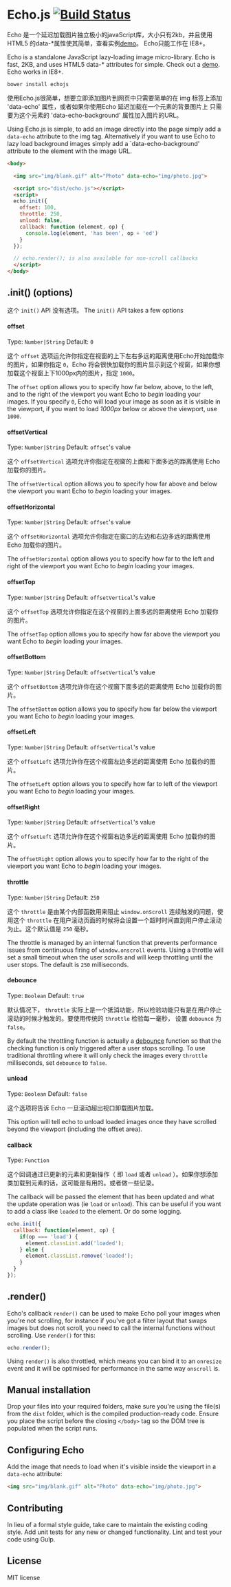 # Echo.js [![Build Status](https://travis-ci.org/toddmotto/echo.svg)](https://travis-ci.org/toddmotto/echo)
  
  Echo 是一个延迟加载图片独立极小的javaScript库，大小只有2kb，并且使用 HTML5 的data-*属性使其简单，查看实例[demo](http://toddmotto.com/labs/echo)。 Echo只能工作在 IE8+。

Echo is a standalone JavaScript lazy-loading image micro-library. Echo is fast, 2KB, and uses HTML5 data-* attributes for simple. Check out a [demo](http://toddmotto.com/labs/echo). Echo works in IE8+.

```
bower install echojs
```
使用Echo.js很简单，想要立即添加图片到网页中只需要简单的在 img 标签上添加 'data-echo' 属性，或者如果你使用Echo 延迟加载在一个元素的背景图片上 只需要为这个元素的 'data-echo-background' 属性加入图片的URL。

Using Echo.js is simple, to add an image directly into the page simply add a `data-echo` attribute to the img tag. Alternatively if you want to use Echo to lazy load background images simply add a `data-echo-background' attribute to the element with the image URL.

```html
<body>

  <img src="img/blank.gif" alt="Photo" data-echo="img/photo.jpg">

  <script src="dist/echo.js"></script>
  <script>
  echo.init({
    offset: 100,
    throttle: 250,
    unload: false,
    callback: function (element, op) {
      console.log(element, 'has been', op + 'ed')
    }
  });

  // echo.render(); is also available for non-scroll callbacks
  </script>
</body>
```

## .init() (options)

这个 `init()` API 没有选项。
The `init()` API takes a few options

#### offset
Type: `Number|String` Default: `0`

这个 `offset` 选项运允许你指定在视窗的上下左右多远的距离使用Echo开始加载你的图片，如果你指定 `0`，Echo 将会很快加载你的图片显示到这个视窗，如果你想加载这个视窗上下1000px内的图片，指定 `1000`。

The `offset` option allows you to specify how far below, above, to the left, and to the right of the viewport you want Echo to _begin_ loading your images. If you specify `0`, Echo will load your image as soon as it is visible in the viewport, if you want to load _1000px_ below or above the viewport, use `1000`.

#### offsetVertical
Type: `Number|String` Default: `offset`'s value

这个 `offsetVertical` 选项允许你指定在视窗的上面和下面多远的距离使用 Echo 加载你的图片。

The `offsetVertical` option allows you to specify how far above and below the viewport you want Echo to _begin_ loading your images.

#### offsetHorizontal
Type: `Number|String` Default: `offset`'s value

这个 `offsetHorizontal` 选项允许你指定在窗口的左边和右边多远的距离使用 Echo 加载你的图片。

The `offsetHorizontal` option allows you to specify how far to the left and right of the viewport you want Echo to _begin_ loading your images.

#### offsetTop
Type: `Number|String` Default: `offsetVertical`'s value

这个 `offsetTop` 选项允许你指定在这个视窗的上面多远的距离使用 Echo 加载你的图片。

The `offsetTop` option allows you to specify how far above the viewport you want Echo to _begin_ loading your images.

#### offsetBottom
Type: `Number|String` Default: `offsetVertical`'s value

这个 `offsetBottom` 选项允许你在这个视窗下面多远的距离使用 Echo 加载你的图片。

The `offsetBottom` option allows you to specify how far below the viewport you want Echo to _begin_ loading your images.

#### offsetLeft
Type: `Number|String` Default: `offsetVertical`'s value

这个 `offsetLeft` 选项允许你在这个视窗左边多远的距离使用 Echo 加载你的图片。

The `offsetLeft` option allows you to specify how far to left of the viewport you want Echo to _begin_ loading your images.

#### offsetRight
Type: `Number|String` Default: `offsetVertical`'s value

这个 `offsetLeft` 选项允许你在这个视窗右边多远的距离使用 Echo 加载你的图片。

The `offsetRight` option allows you to specify how far to the right of the viewport you want Echo to _begin_ loading your images.

#### throttle
Type: `Number|String` Default: `250`

这个 `throttle` 是由某个内部函数用来阻止 `window.onScroll` 连续触发的问题，使用这个 `throttle` 在用户滚动页面的时候将会设置一个超时时间直到用户停止滚动为止。这个默认值是 `250` 毫秒。

The throttle is managed by an internal function that prevents performance issues from continuous firing of `window.onscroll` events. Using a throttle will set a small timeout when the user scrolls and will keep throttling until the user stops. The default is `250` milliseconds.

#### debounce
Type: `Boolean` Default: `true`

默认情况下， `throttle` 实际上是一个抵消功能，所以检验功能只有是在用户停止滚动的时候才触发的。要使用传统的 `throttle` 检验每一毫秒， 设置 `debounce` 为 `false`。

By default the throttling function is actually a [debounce](http://underscorejs.org/#debounce) function so that the checking function is only triggered after a user stops scrolling. To use traditional throttling where it will only check the images every `throttle` milliseconds, set `debounce` to `false`.

#### unload
Type: `Boolean` Default: `false`

这个选项将告诉 Echo 一旦滚动超出视口卸载图片加载。

This option will tell echo to unload loaded images once they have scrolled beyond the viewport (including the offset area).

#### callback
Type: `Function`

这个回调通过已更新的元素和更新操作（ 即 `load` 或者 `unload` ）。如果你想添加类加载到元素的话，这可能是有用的。或者做一些记录。

The callback will be passed the element that has been updated and what the update operation was (ie `load` or `unload`). This can be useful if you want to add a class like `loaded` to the element. Or do some logging.

```js
echo.init({
  callback: function(element, op) {
    if(op === 'load') {
      element.classList.add('loaded');
    } else {
      element.classList.remove('loaded');
    }
  }
});
```

## .render()

Echo's callback `render()` can be used to make Echo poll your images when you're not scrolling, for instance if you've got a filter layout that swaps images but does not scroll, you need to call the internal functions without scrolling. Use `render()` for this:

```js
echo.render();
```

Using `render()` is also throttled, which means you can bind it to an `onresize` event and it will be optimised for performance in the same way `onscroll` is.

## Manual installation
Drop your files into your required folders, make sure you're using the file(s) from the `dist` folder, which is the compiled production-ready code. Ensure you place the script before the closing `</body>` tag so the DOM tree is populated when the script runs.

## Configuring Echo
Add the image that needs to load when it's visible inside the viewport in a `data-echo` attribute:

```html
<img src="img/blank.gif" alt="Photo" data-echo="img/photo.jpg">
```

## Contributing
In lieu of a formal style guide, take care to maintain the existing coding style. Add unit tests for any new or changed functionality. Lint and test your code using Gulp.

## License
MIT license
